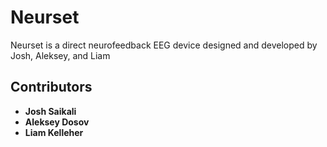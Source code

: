 # Neurset
Neurset is a direct neurofeedback EEG device designed and developed by Josh, Aleksey, and Liam
## Contributors
- **Josh Saikali**
- **Aleksey Dosov**
- **Liam Kelleher**

